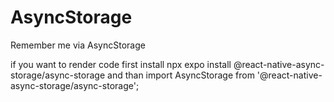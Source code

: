 # AsyncStorage
Remember me via AsyncStorage

if you want to render code first install  npx expo install @react-native-async-storage/async-storage
and than  import AsyncStorage from '@react-native-async-storage/async-storage';
